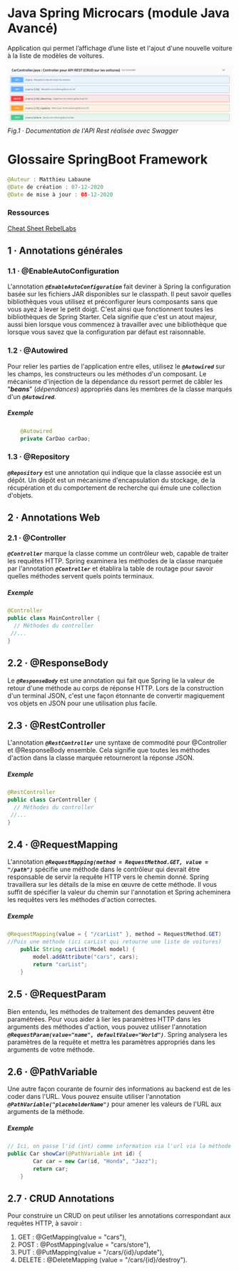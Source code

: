 # Java Spring Microcars (module Java Avancé)

Application qui permet l’affichage d’une liste et l'ajout d'une nouvelle voiture à la liste de modèles de voitures.

![Img API](api_rest_springboot.png)
*Fig.1 · Documentation de l'API Rest réalisée avec Swagger*

# Glossaire SpringBoot Framework
```java
@Auteur : Matthieu Labaune
@Date de création : 07-12-2020
@Date de mise à jour : 08-12-2020
```
### Ressources
[Cheat Sheet RebelLabs](https://www.jrebel.com/system/files/spring-annotations-cheat-sheet.pdf)


## 1 · Annotations générales

### 1.1 · @EnableAutoConfiguration

L'annotation ***```@EnableAutoConfiguration```*** fait deviner à Spring la configuration basée sur les fichiers JAR disponibles sur le classpath. Il peut savoir quelles bibliothèques vous utilisez et préconfigurer leurs composants sans que vous ayez à lever le petit doigt. C'est ainsi que fonctionnent toutes les bibliothèques de Spring Starter. Cela signifie que c'est un atout majeur, aussi bien lorsque vous commencez à travailler avec une bibliothèque que lorsque vous savez que la configuration par défaut est raisonnable.

### 1.2 · @Autowired

Pour relier les parties de l'application entre elles, utilisez le ***```@Autowired```*** sur les champs, les constructeurs ou les méthodes d'un composant. Le mécanisme d'injection de la dépendance du ressort permet de câbler les "***beans***" (*dépendances*) appropriés dans les membres de la classe marqués d'un ***```@Autowired```***.

##### Exemple
    
```java 
    @Autowired
    private CarDao carDao;
```

### 1.3 · @Repository
***```@Repository```*** est une annotation qui indique que la classe associée est un dépôt. Un dépôt est un mécanisme d'encapsulation du stockage, de la récupération et du comportement de recherche qui émule une collection d'objets.


## 2 · Annotations Web

### 2.1 · @Controller
***```@Controller```*** marque la classe comme un contrôleur web, capable de traiter les requêtes HTTP. Spring examinera les méthodes de la classe marquée par l'annotation ***```@Controller```*** et établira la table de routage pour savoir quelles méthodes servent quels points terminaux.

##### Exemple

```java
@Controller
public class MainController {
  // Méthodes du controller
 //...
}
```

## 2.2 · @ResponseBody
Le ***```@ResponseBody```*** est une annotation qui fait que Spring lie la valeur de retour d'une méthode au corps de réponse HTTP. Lors de la construction d'un terminal JSON, c'est une façon étonnante de convertir magiquement vos objets en JSON pour une utilisation plus facile.


## 2.3 · @RestController
L'annotation ***```@RestController```*** une syntaxe de commodité pour @Controller et @ResponseBody ensemble. Cela signifie que toutes les méthodes d'action dans la classe marquée retourneront la réponse JSON.

##### Exemple

```java
@RestController
public class CarController {
  // Méthodes du controller
 //...
}
```

## 2.4 · @RequestMapping
L'annotation ***```@RequestMapping(method = RequestMethod.GET, value = "/path")```*** spécifie une méthode dans le contrôleur qui devrait être responsable de servir la requête HTTP vers le chemin donné. Spring travaillera sur les détails de la mise en œuvre de cette méthode. Il vous suffit de spécifier la valeur du chemin sur l'annotation et Spring acheminera les requêtes vers les méthodes d'action correctes.

##### Exemple

```java
@RequestMapping(value = { "/carList" }, method = RequestMethod.GET)
//Puis une méthode (ici carList qui retourne une liste de voitures)
    public String carList(Model model) {
        model.addAttribute("cars", cars);
        return "carList";
    }
```

## 2.5 · @RequestParam
Bien entendu, les méthodes de traitement des demandes peuvent être paramétrées. Pour vous aider à lier les paramètres HTTP dans les arguments des méthodes d'action, vous pouvez utiliser l'annotation ***```@RequestParam(value="name", defaultValue="World")```***. Spring analysera les paramètres de la requête et mettra les paramètres appropriés dans les arguments de votre méthode.

## 2.6 · @PathVariable
Une autre façon courante de fournir des informations au backend est de les coder dans l'URL. Vous pouvez ensuite utiliser l'annotation ***```@PathVariable("placeholderName")```*** pour amener les valeurs de l'URL aux arguments de la méthode. 

##### Exemple

```java
// Ici, on passe l'id (int) comme information via l'url via la méthode showCar
public Car showCar(@PathVariable int id) {
        Car car = new Car(id, "Honda", "Jazz");
        return car;
    }
```
       
## 2.7 · CRUD Annotations
Pour construire un CRUD on peut utiliser les annotations correspondant aux requêtes HTTP, à savoir :
1. GET : @GetMapping(value = "cars"),
2. POST : @PostMapping(value = "cars/store"),
3. PUT : @PutMapping(value = "/cars/{id}/update"),
4. DELETE : @DeleteMapping (value = "/cars/{id}/destroy").
